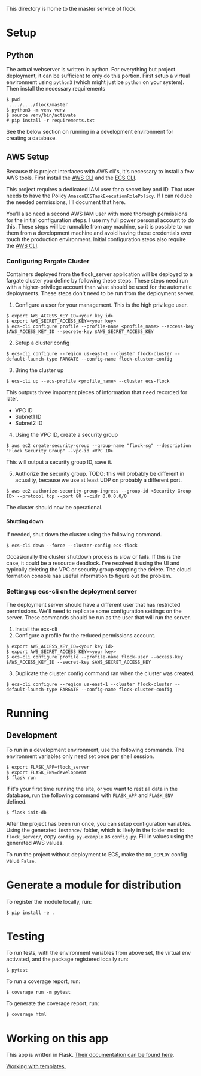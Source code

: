 This directory is home to the master service of flock.

# Setup
## Python
The actual webserver is written in python. For everything but project
deployment, it can be sufficient to only do this portion.
First setup a virtual environment using `python3` (which might just be `python`
on your system). Then install the necessary requirements

```
$ pwd
 ..../..../flock/master
$ python3 -m venv venv
$ source venv/bin/activate
# pip install -r requirements.txt
```
See the below section on running in a development environment for creating
a database.

## AWS Setup
Because this project interfaces with AWS cli's, it's necessary to install a
few AWS tools. First install the [AWS CLI]()
and the [ECS CLI](https://docs.aws.amazon.com/AmazonECS/latest/developerguide/ECS_CLI_installation.html).

This project requires a dedicated IAM user for a secret key and ID.
That user needs to have the Policy `AmazonECSTaskExecutionRolePolicy`.
If I can reduce the needed permissions, I'll document that here.

You'll also need a second AWS IAM user with more thorough permissions for the
initial configuration steps. I use my full power personal account to do this.
These steps will be runnable from any machine, so it is possible to run them
from a development machine and avoid having these credentials ever touch the
production environment. Initial configuration steps also require the
[AWS CLI](https://docs.aws.amazon.com/cli/latest/userguide/cli-chap-install.html).

### Configuring Fargate Cluster
Containers deployed from the flock_server application will be deployed to
a fargate cluster you define by following these steps. These steps need run
with a higher-privilege account than what should be used for the automatic
deployments. These steps don't need to be run from the deployment server.

1. Configure a user for your management. This is the high privilege user.
```
$ export AWS_ACCESS_KEY_ID=<your key id>
$ export AWS_SECRET_ACCESS_KEY=<your key>
$ ecs-cli configure profile --profile-name <profile_name> --access-key $AWS_ACCESS_KEY_ID --secrete-key $AWS_SECRET_ACCESS_KEY
```
2. Setup a cluster config
```
$ ecs-cli configure --region us-east-1 --cluster flock-cluster --default-launch-type FARGATE --config-name flock-cluster-config
```
3. Bring the cluster up
```
$ ecs-cli up --ecs-profile <profile_name> --cluster ecs-flock
``` 
This outputs three important pieces of information that need recorded for later.
* VPC ID
* Subnet1 ID
* Subnet2 ID
4. Using the VPC ID, create a security group
```
$ aws ec2 create-security-group --group-name "flock-sg" --description "Flock Security Group" --vpc-id <VPC ID>
```
This will output a security group ID, save it.

5. Authorize the security group. TODO: this will probably be different in
actuality, because we use at least UDP on probably a different port.
```
$ aws ec2 authorize-security-group-ingress --group-id <Security Group ID> --protocol tcp --port 80 --cidr 0.0.0.0/0
```
The cluster should now be operational.

#### Shutting down
If needed, shut down the cluster using the following command.
```
$ ecs-cli down --force --cluster-config ecs-flock
``` 
Occasionally the cluster shutdown process is slow or fails. If this is the case,
it could be a resource deadlock. I've resolved it using the UI and typically
deleting the VPC or security group stopping the delete. The cloud formation
console has useful information to figure out the problem.

### Setting up ecs-cli on the deployment server
The deployment server should have a different user that has restricted
permissions. We'll need to replicate some configuration settings on the server.
These commands should be run as the user that will run the server.

1. Install the ecs-cli
2. Configure a profile for the reduced permissions account.
```
$ export AWS_ACCESS_KEY_ID=<your key id>
$ export AWS_SECRET_ACCESS_KEY=<your key>
$ ecs-cli configure profile --profile-name flock-user --access-key $AWS_ACCESS_KEY_ID --secret-key $AWS_SECRET_ACCESS_KEY
```
3. Duplicate the cluster config command ran when the cluster was created.
```
$ ecs-cli configure --region us-east-1 --cluster flock-cluster --default-launch-type FARGATE --config-name flock-cluster-config
```

# Running
## Development
To run in a development environment, use the following commands. The environment
variables only need set once per shell session.
```
$ export FLASK_APP=flock_server
$ export FLASK_ENV=development
$ flask run
```
If it's your first time running the site, or you want to rest all data in the
database, run the following command with `FLASK_APP` and `FLASK_ENV` defined.
```
$ flask init-db
```
After the project has been run once, you can setup configuration variables.
Using the generated `instance/` folder, which is likely in the folder next to
`flock_server/`, copy `config.py.example` as `config.py`. Fill in values using
the generated AWS values.

To run the project without deployment to ECS, make the `DO_DEPLOY` config value
`False`. 

# Generate a module for distribution
To register the module locally, run:
```
$ pip install -e .
```

# Testing
To run tests, with the environment variables from above set, the virtual env
activated, and the package registered locally run:
```
$ pytest
```
To run a coverage report, run:
```
$ coverage run -m pytest
```
To generate the coverage report, run:
```
$ coverage html
```

# Working on this app
This app is written in Flask.
 [Their documentation can be found here](http://flask.pocoo.org/docs/1.0/).

[Working with templates.](http://flask.pocoo.org/docs/1.0/patterns/templateinheritance/#template-inheritance)

